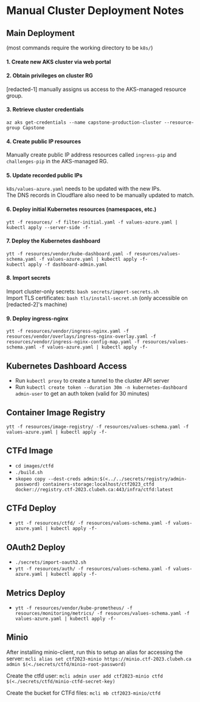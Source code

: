 # Manual Cluster Deployment Notes

## Main Deployment

(most commands require the working directory to be `k8s/`)

#### 1. Create new AKS cluster via web portal

#### 2. Obtain privileges on cluster RG

[redacted-1] manually assigns us access to the AKS-managed resource group.

#### 3. Retrieve cluster credentials

```
az aks get-credentials --name capstone-production-cluster --resource-group Capstone
```

#### 4. Create public IP resources

Manually create public IP address resources called `ingress-pip` and `challenges-pip` in the AKS-managed RG.

#### 5. Update recorded public IPs

`k8s/values-azure.yaml` needs to be updated with the new IPs.  
The DNS records in Cloudflare also need to be manually updated to match.

#### 6. Deploy initial Kubernetes resources (namespaces, etc.)

```
ytt -f resources/ -f filter-initial.yaml -f values-azure.yaml | kubectl apply --server-side -f-
```

#### 7. Deploy the Kubernetes dashboard

```
ytt -f resources/vendor/kube-dashboard.yaml -f resources/values-schema.yaml -f values-azure.yaml | kubectl apply -f-
kubectl apply -f dashboard-admin.yaml
```

#### 8. Import secrets

Import cluster-only secrets: `bash secrets/import-secrets.sh`  
Import TLS certificates: `bash tls/install-secret.sh` (only accessible on [redacted-2]'s machine)

#### 9. Deploy ingress-nginx

```
ytt -f resources/vendor/ingress-nginx.yaml -f resources/vendor/overlays/ingress-nginx-overlay.yaml -f resources/vendor/ingress-nginx-config-map.yaml -f resources/values-schema.yaml -f values-azure.yaml | kubectl apply -f-
```


## Kubernetes Dashboard Access

- Run `kubectl proxy` to create a tunnel to the cluster API server
- Run `kubectl create token --duration 30m -n kubernetes-dashboard admin-user` to get an auth token (valid for 30 minutes)


## Container Image Registry

`ytt -f resources/image-registry/ -f resources/values-schema.yaml -f values-azure.yaml | kubectl apply -f-`


## CTFd Image

- `cd images/ctfd`
- `./build.sh`
- `skopeo copy --dest-creds admin:$(<../../secrets/registry/admin-password) containers-storage:localhost/ctf2023_ctfd docker://registry.ctf-2023.clubeh.ca:443/infra/ctfd:latest`


## CTFd Deploy

- `ytt -f resources/ctfd/ -f resources/values-schema.yaml -f values-azure.yaml | kubectl apply -f-`


## OAuth2 Deploy

- `./secrets/import-oauth2.sh`
- `ytt -f resources/auth/ -f resources/values-schema.yaml -f values-azure.yaml | kubectl apply -f-`


## Metrics Deploy

- `ytt -f resources/vendor/kube-prometheus/ -f resources/monitoring/metrics/ -f resources/values-schema.yaml -f values-azure.yaml | kubectl apply -f-`


## Minio

After installing minio-client, run this to setup an alias for accessing the server:
`mcli alias set ctf2023-minio https://minio.ctf-2023.clubeh.ca admin $(<./secrets/ctfd/minio-root-password)`

Create the ctfd user:
`mcli admin user add ctf2023-minio ctfd $(<./secrets/ctfd/minio-ctfd-secret-key)`

Create the bucket for CTFd files:
`mcli mb ctf2023-minio/ctfd`

